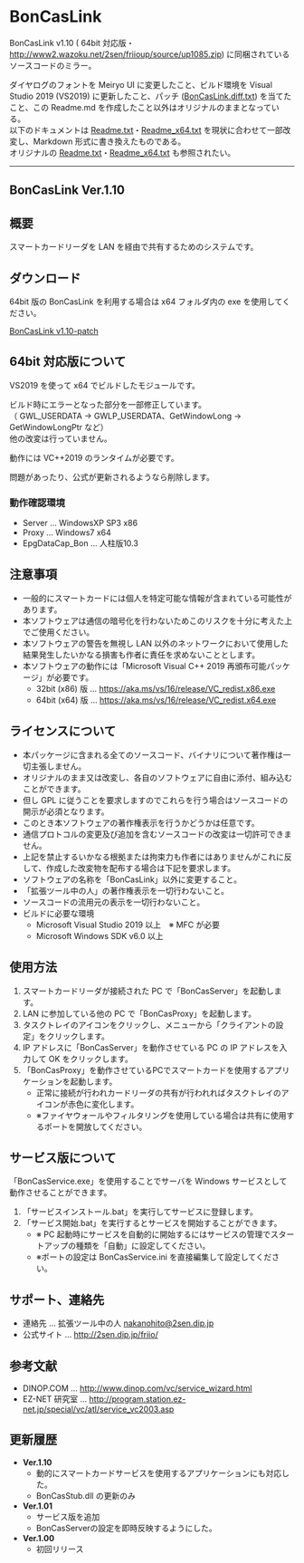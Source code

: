 
# BonCasLink

BonCasLink v1.10 ( 64bit 対応版・http://www2.wazoku.net/2sen/friioup/source/up1085.zip) に同梱されているソースコードのミラー。

ダイヤログのフォントを Meiryo UI に変更したこと、ビルド環境を Visual Studio 2019 (VS2019) に更新したこと、パッチ ([BonCasLink.diff.txt](http://www2.wazoku.net/2sen/dtvvup/source/BonCasLink.diff.txt)) を当てたこと、この Readme.md を作成したこと以外はオリジナルのままとなっている。  
以下のドキュメントは [Readme.txt](Readme.txt)・[Readme_x64.txt](Readme_x64.txt) を現状に合わせて一部改変し、Markdown 形式に書き換えたものである。  
オリジナルの [Readme.txt](Readme.txt)・[Readme_x64.txt](Readme_x64.txt) も参照されたい。

----

## BonCasLink Ver.1.10

## 概要

スマートカードリーダを LAN を経由で共有するためのシステムです。

## ダウンロード

64bit 版の BonCasLink を利用する場合は x64 フォルダ内の exe を使用してください。

[BonCasLink v1.10-patch](https://github.com/mizunoko/BonCasLink/releases/download/v1.10-patch/BonCasLink_v1.10-patch.zip)

## 64bit 対応版について

VS2019 を使って x64 でビルドしたモジュールです。

ビルド時にエラーとなった部分を一部修正しています。  
（ GWL_USERDATA -> GWLP_USERDATA、GetWindowLong -> GetWindowLongPtr など）  
他の改変は行っていません。  

動作には VC++2019 のランタイムが必要です。

問題があったり、公式が更新されるようなら削除します。

### 動作確認環境
- Server … WindowsXP SP3 x86
- Proxy … Windows7 x64
- EpgDataCap_Bon … 人柱版10.3

## 注意事項

- 一般的にスマートカードには個人を特定可能な情報が含まれている可能性があります。
- 本ソフトウェアは通信の暗号化を行わないためこのリスクを十分に考えた上でご使用ください。
- 本ソフトウェアの警告を無視し LAN 以外のネットワークにおいて使用した結果発生したいかなる損害も作者に責任を求めないこととします。
- 本ソフトウェアの動作には「Microsoft Visual C++ 2019 再頒布可能パッケージ」が必要です。
  - 32bit (x86) 版 … https://aka.ms/vs/16/release/VC_redist.x86.exe
  - 64bit (x64) 版 … https://aka.ms/vs/16/release/VC_redist.x64.exe

## ライセンスについて

- 本パッケージに含まれる全てのソースコード、バイナリについて著作権は一切主張しません。
- オリジナルのまま又は改変し、各自のソフトウェアに自由に添付、組み込むことができます。
- 但し GPL に従うことを要求しますのでこれらを行う場合はソースコードの開示が必須となります。
- このとき本ソフトウェアの著作権表示を行うかどうかは任意です。
- 通信プロトコルの変更及び追加を含むソースコードの改変は一切許可できません。
- 上記を禁止するいかなる根拠または拘束力も作者にはありませんがこれに反して、作成した改変物を配布する場合は下記を要求します。
- ソフトウェアの名称を「BonCasLink」以外に変更すること。
- 「拡張ツール中の人」の著作権表示を一切行わないこと。
- ソースコードの流用元の表示を一切行わないこと。
- ビルドに必要な環境
  - Microsoft Visual Studio 2019 以上　※ MFC が必要
  - Microsoft Windows SDK v6.0 以上

## 使用方法

1. スマートカードリーダが接続された PC で「BonCasServer」を起動します。
2. LAN に参加している他の PC で「BonCasProxy」を起動します。
3. タスクトレイのアイコンをクリックし、メニューから「クライアントの設定」をクリックします。
4. IP アドレスに「BonCasServer」を動作させている PC の IP アドレスを入力して OK をクリックします。
5. 「BonCasProxy」を動作させているPCでスマートカードを使用するアプリケーションを起動します。
   - 正常に接続が行われカードリーダの共有が行われればタスクトレイのアイコンが赤色に変化します。
   - ※ファイヤウォールやフィルタリングを使用している場合は共有に使用するポートを開放してください。

## サービス版について

「BonCasService.exe」を使用することでサーバを Windows サービスとして動作させることができます。

1. 「サービスインストール.bat」を実行してサービスに登録します。
2. 「サービス開始.bat」を実行するとサービスを開始することができます。
   - ※ PC 起動時にサービスを自動的に開始するにはサービスの管理でスタートアップの種類を「自動」に設定してください。
   - ※ポートの設定は BonCasService.ini を直接編集して設定してください。

## サポート、連絡先

- 連絡先 … 拡張ツール中の人 nakanohito@2sen.dip.jp
- 公式サイト … http://2sen.dip.jp/friio/

## 参考文献

- DINOP.COM … http://www.dinop.com/vc/service_wizard.html
- EZ-NET 研究室 … http://program.station.ez-net.jp/special/vc/atl/service_vc2003.asp

## 更新履歴

- **Ver.1.10**
  - 動的にスマートカードサービスを使用するアプリケーションにも対応した。
  - BonCasStub.dll の更新のみ
- **Ver.1.01**
  - サービス版を追加
  - BonCasServerの設定を即時反映するようにした。
- **Ver.1.00**
  - 初回リリース
